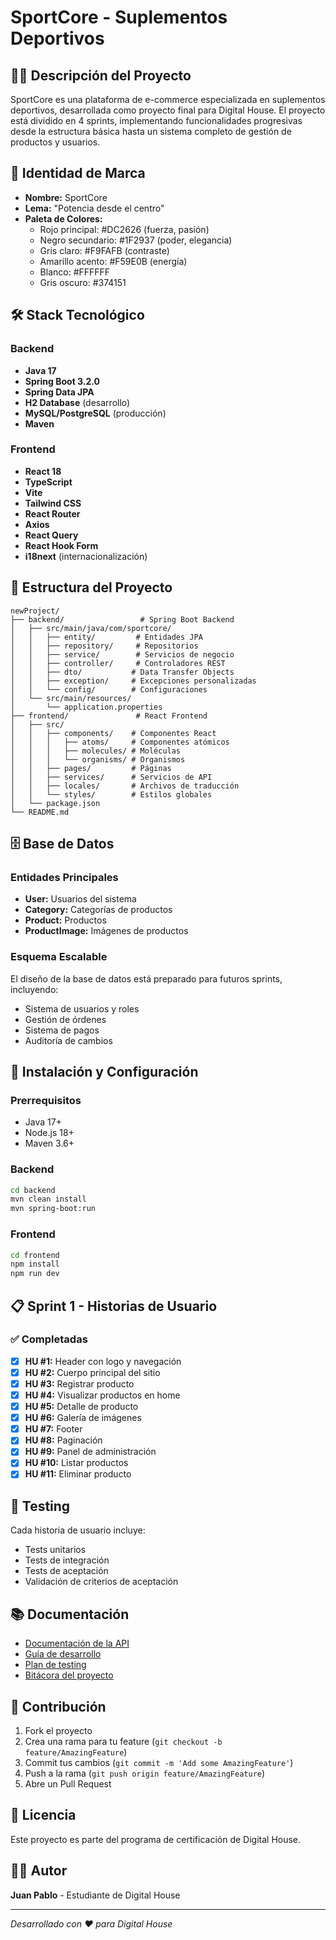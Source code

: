 # SportCore - Suplementos Deportivos

## 🏋️‍♂️ Descripción del Proyecto

SportCore es una plataforma de e-commerce especializada en suplementos deportivos, desarrollada como proyecto final para Digital House. El proyecto está dividido en 4 sprints, implementando funcionalidades progresivas desde la estructura básica hasta un sistema completo de gestión de productos y usuarios.

## 🎯 Identidad de Marca

- **Nombre:** SportCore
- **Lema:** "Potencia desde el centro"
- **Paleta de Colores:**
  - Rojo principal: #DC2626 (fuerza, pasión)
  - Negro secundario: #1F2937 (poder, elegancia)
  - Gris claro: #F9FAFB (contraste)
  - Amarillo acento: #F59E0B (energía)
  - Blanco: #FFFFFF
  - Gris oscuro: #374151

## 🛠️ Stack Tecnológico

### Backend
- **Java 17**
- **Spring Boot 3.2.0**
- **Spring Data JPA**
- **H2 Database** (desarrollo)
- **MySQL/PostgreSQL** (producción)
- **Maven**

### Frontend
- **React 18**
- **TypeScript**
- **Vite**
- **Tailwind CSS**
- **React Router**
- **Axios**
- **React Query**
- **React Hook Form**
- **i18next** (internacionalización)

## 📁 Estructura del Proyecto

```
newProject/
├── backend/                 # Spring Boot Backend
│   ├── src/main/java/com/sportcore/
│   │   ├── entity/         # Entidades JPA
│   │   ├── repository/     # Repositorios
│   │   ├── service/        # Servicios de negocio
│   │   ├── controller/     # Controladores REST
│   │   ├── dto/           # Data Transfer Objects
│   │   ├── exception/     # Excepciones personalizadas
│   │   └── config/        # Configuraciones
│   └── src/main/resources/
│       └── application.properties
├── frontend/               # React Frontend
│   ├── src/
│   │   ├── components/    # Componentes React
│   │   │   ├── atoms/     # Componentes atómicos
│   │   │   ├── molecules/ # Moléculas
│   │   │   └── organisms/ # Organismos
│   │   ├── pages/         # Páginas
│   │   ├── services/      # Servicios de API
│   │   ├── locales/       # Archivos de traducción
│   │   └── styles/        # Estilos globales
│   └── package.json
└── README.md
```

## 🗄️ Base de Datos

### Entidades Principales
- **User:** Usuarios del sistema
- **Category:** Categorías de productos
- **Product:** Productos
- **ProductImage:** Imágenes de productos

### Esquema Escalable
El diseño de la base de datos está preparado para futuros sprints, incluyendo:
- Sistema de usuarios y roles
- Gestión de órdenes
- Sistema de pagos
- Auditoría de cambios

## 🚀 Instalación y Configuración

### Prerrequisitos
- Java 17+
- Node.js 18+
- Maven 3.6+

### Backend
```bash
cd backend
mvn clean install
mvn spring-boot:run
```

### Frontend
```bash
cd frontend
npm install
npm run dev
```

## 📋 Sprint 1 - Historias de Usuario

### ✅ Completadas
- [x] **HU #1:** Header con logo y navegación
- [x] **HU #2:** Cuerpo principal del sitio
- [x] **HU #3:** Registrar producto
- [x] **HU #4:** Visualizar productos en home
- [x] **HU #5:** Detalle de producto
- [x] **HU #6:** Galería de imágenes
- [x] **HU #7:** Footer
- [x] **HU #8:** Paginación
- [x] **HU #9:** Panel de administración
- [x] **HU #10:** Listar productos
- [x] **HU #11:** Eliminar producto

## 🧪 Testing

Cada historia de usuario incluye:
- Tests unitarios
- Tests de integración
- Tests de aceptación
- Validación de criterios de aceptación

## 📚 Documentación

- [Documentación de la API](docs/api.md)
- [Guía de desarrollo](docs/development.md)
- [Plan de testing](docs/testing.md)
- [Bitácora del proyecto](docs/log.md)

## 🤝 Contribución

1. Fork el proyecto
2. Crea una rama para tu feature (`git checkout -b feature/AmazingFeature`)
3. Commit tus cambios (`git commit -m 'Add some AmazingFeature'`)
4. Push a la rama (`git push origin feature/AmazingFeature`)
5. Abre un Pull Request

## 📄 Licencia

Este proyecto es parte del programa de certificación de Digital House.

## 👨‍💻 Autor

**Juan Pablo** - Estudiante de Digital House

---

*Desarrollado con ❤️ para Digital House*